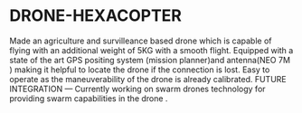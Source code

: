 # DRONE-HEXACOPTER
Made an agriculture and survilleance based drone which  is capable of flying with an additional weight of 5KG with a smooth flight. 
Equipped with a state of the art GPS positing system (mission planner)and antenna(NEO 7M ) making it helpful to locate the drone if the connection is lost.
Easy to operate as the maneuverability of the drone is already calibrated.
 FUTURE INTEGRATION — Currently working on swarm drones technology for providing swarm capabilities in the drone .
